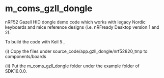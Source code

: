 # m_coms_gzll_dongle

nRF52 Gazell HID dongle demo code which works with legacy Nordic keyboards and mice reference designs (i.e. nRFready Desktop version 1 and 2).

To build the code with Keil 5 ,

(i) Copy the files under source_code/app.gzll_dongle/nrf52820_tmp to components/boards 

(ii)  Put the m_coms_gzll_dongle folder under the example folder of SDK16.0.0.
